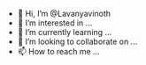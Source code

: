 - 👋 Hi, I’m @Lavanyavinoth
- 👀 I’m interested in ...
- 🌱 I’m currently learning ...
- 💞️ I’m looking to collaborate on ...
- 📫 How to reach me ...

<!---
Lavanyavinoth/Lavanyavinoth is a ✨ special ✨ repository because its `README.md` (this file) appears on your GitHub profile.
You can click the Preview link to take a look at your changes.
--->
